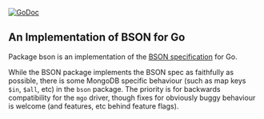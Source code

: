 [![GoDoc](https://godoc.org/github.com/miracleyuan/mgo/bson?status.svg)](https://godoc.org/github.com/miracleyuan/mgo/bson)

An Implementation of BSON for Go
--------------------------------

Package bson is an implementation of the [BSON specification](http://bsonspec.org) for Go.

While the BSON package implements the BSON spec as faithfully as possible, there
is some MongoDB specific behaviour (such as map keys `$in`, `$all`, etc) in the
`bson` package. The priority is for backwards compatibility for the `mgo`
driver, though fixes for obviously buggy behaviour is welcome (and features, etc
behind feature flags).

